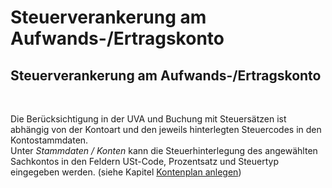 # Steuerverankerung am Aufwands-/Ertragskonto

## Steuerverankerung am Aufwands-/Ertragskonto

&nbsp;

Die Berücksichtigung in der UVA und Buchung mit Steuersätzen ist abhängig von der Kontoart und den jeweils hinterlegten Steuercodes in den Kontostammdaten. \
Unter *Stammdaten / Konten* kann die Steuerhinterlegung des angewählten Sachkontos in den Feldern USt-Code, Prozentsatz und Steuertyp eingegeben werden. (siehe Kapitel [Kontenplan anlegen](FIBUNext/Kontenplane.md#Kontenplan\_anlegen))

